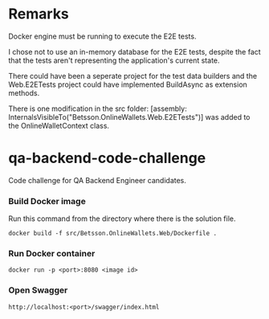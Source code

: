 # Remarks

Docker engine must be running to execute the E2E tests.

I chose not to use an in-memory database for the E2E tests, despite the fact that the tests aren't representing the application's current state.

There could have been a seperate project for the test data builders and the Web.E2ETests project could have implemented BuildAsync as extension methods.

There is one modification in the src folder: [assembly: InternalsVisibleTo("Betsson.OnlineWallets.Web.E2ETests")] was added to the OnlineWalletContext class.

# qa-backend-code-challenge

Code challenge for QA Backend Engineer candidates.

### Build Docker image

Run this command from the directory where there is the solution file.

```
docker build -f src/Betsson.OnlineWallets.Web/Dockerfile .
```

### Run Docker container

```
docker run -p <port>:8080 <image id>
```

### Open Swagger

```
http://localhost:<port>/swagger/index.html
```
